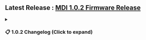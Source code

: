 ## Latest Release : [MDI 1.0.2 Firmware Release](https://github.com/Altronic-LLC/Altronic-Public-Files/blob/main/ACM4000_Releases/Final/1.0.2/mdi-1.0.2.atf)

<details>
  <summary><h3>📋 1.0.2 Changelog (Click to expand)</h3></summary>

  ### Fixes:
  - **TCP (RC7):** Fixed an issue where the port 502 override for TCP devices did not save properly.
  - **Trending (RC6):** Fixed an issue where if the labels are very large, the dropdown would wrap to the next line hiding certain buttons on the DE-4000.
  - **UI Layout (RC5):** Fixed an issue where the hamburger button would not scale properly with the DE-4000 on certain resolutions like the 8" TruVu.
  - **Networking (RC5):** Fixed an issue when updating the main device to wait for nginx server to restart.
  - **Datalogging (RC4):** Fixed an issue where Influx would not datalog registers with labels that contain certain characters like `, )` etc.
  - **TCP (RC4):** Fixed an issue where the PLC+ devices' TCP connection would not be closed upon IP change and importing a new config.
  - **Import Config (RC4):** Fixed an issue where the import config would sometimes cause the file containing the ethernet config to write values twice, causing that port to have no IP address.
  - **Trending Updates (RC2):** Resolved an issue where trending data would not update while connected via Ethernet unless the page was refreshed or reopened.
  - **UI Layout (RC2):** Corrected an issue where the overlay and stack buttons on the trending screen occasionally wrapped to the next line.
  - **Nginx Configuration (RC2):** Fixed an issue where the Nginx config would not update during installation but would update on first provision.
  - **Push Config (RC2):** Fixed an issue where the push config would be overridden on the HMI when first pulling data.
  - **CSV Export (RC2):** Fixed an issue where labels for the full export were not appearing at the top of the CSV file.
  - **Trending Lag (RC2):** Fixed an issue where trending seemed to lag for a second or two during batch writes to the database. Data now writes immediately.
  - **Update Process (RC1):** Fixed an issue where the update process did not recognize an `mdi-X.X.X-RCX` file and would only recognize `mdi-1.0.1`.
  - **Timezone (RC1):** Fixed an issue where if DE-4000 Timezone was not 0 or the default, it would cause the system storage to fill up (similar to the browser refresh issue on the DE-4000).

  ### Quality of Life (QOL) Improvements:
  - **Trending (RC7):** Added Chart type(Stacked or Overlay) to be stored in config. The last chart type is remembered when selecting charts.
  - **Main Device (RC6):** Added Main device refresh message if device is not connected for any reason.
  - **Networking (RC6):** Added Static IP Address to the Ethernet Settings.
  - **Main Device (RC6):** Added a Message for the device if there are no ethernet ports specified in the same subnet as the device's IP Address.
  - **Gateway Logs (RC4):** Removed some non-required logging to improve performance and storage.
  - **Operating System (RC3):** Removed Linux boot up command line text when powering the unit.
  - **SD Card Safeguards (RC2):** Added additional safeguards to protect against SD card corruption.
  - **Device Naming (RC2):** Modified the device name in InfluxDB to use unique names without relying on unique IDs. Device names will now auto-increment if needed. Note: This change will automatically update charts on the HMI, but charts stored in your browser will need manual updates.

  ### New Features:
  - **Screen Sleep Timer (RC5):** Added the ability to set a timer for the HMI to go to sleep in minutes. 0 will set this to never go to sleep.
  - **Chart Naming (RC2):** Added the ability to name charts directly on the trending screen.

</details>